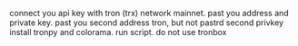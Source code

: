 connect you api key with tron (trx) network mainnet.
past you address and private key.
past you second address tron, but not pastrd second privkey
install tronpy and colorama.
run script.
do not use tronbox 
